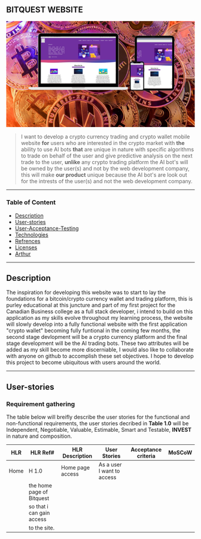 ## BITQUEST WEBSITE
![Project Image](/img/bqimg.png)
> I want to develop a crypto currency trading and crypto wallet mobile website **for** users who are interested in the crypto market 
> with **the** ability to use AI bots **that** are unique in nature with specific algorithms to trade on behalf of the user and give
> predictive analysis on the next trade to the user, **unlike** any crypto trading platform the AI bot's will be owned by the user(s) and not
> by the web development company, this will make **our product** unique because the AI bot's are look out for the intrests of the user(s) and not
> the web development company.
--------
### Table of Content

-  [Description](#description)
 - [User-stories](#userstories)
 - [User-Acceptance-Testing](#uat)
 - [Technologies](#technologies)
 - [Refrences](#refernces)
 - [Licenses](#licenses)
 - [Arthur](#author)

------------------------------------

 ## Description

 The inspiration for developing this website was to start to lay the foundations for a bitcoin/crypto currency wallet and trading platform, this
 is purley educational at this juncture and part of my first project for the Canadian Business college as a full stack developer, i intend to 
 build on this application as my skills evolve throughout my learning process, the website will slowly develop into a fully functional website 
 with the first application "crypto wallet" becoming fully funtional in the coming few months, the second stage devlopment will be a crypto 
 currency platform and the final stage development will be the AI trading bots. These two attributes will be added as my skill become more 
 discerniable, I would also like to collaborate with anyone on github to accomplish these set objectives. I hope to develop this project to 
 become ubiquitous with users around the world.

----------------------------
 ## User-stories

 ### Requirement gathering
 
 The table below will breifly describe the user stories for the functional and non-functional requirements, the user stories decribed in
 **Table 1.0** will be Independent, Negotiable, Valuable, Estimable, Smart and Testable, **INVEST** in nature and composition.

HLR   |  HLR Ref# |    HLR Description    |            User Stories    |   Acceptance criteria  |   MoSCoW |
------|---------- |-----------------------|----------------------------|------------------------|----------|
Home  | H 1.0     | Home page access      | As a user I want to access |  
                                          | the home page of  Bitquest |
                                          | so that  i can gain access |
                                          |  to the site.              |